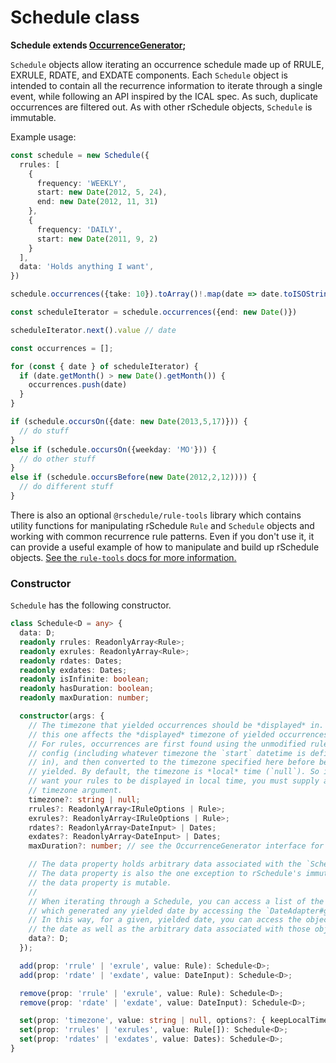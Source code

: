 # Schedule class

**Schedule extends [OccurrenceGenerator](../#occurrencegenerator-interface);**

`Schedule` objects allow iterating an occurrence schedule made up of RRULE, EXRULE, RDATE, and EXDATE components. Each `Schedule` object is intended to contain all the recurrence information to iterate through a single event, while following an API inspired by the ICAL spec. As such, duplicate occurrences are filtered out. As with other rSchedule objects, `Schedule` is immutable.

Example usage:

```typescript
const schedule = new Schedule({
  rrules: [
    {
      frequency: 'WEEKLY',
      start: new Date(2012, 5, 24),
      end: new Date(2012, 11, 31)
    },
    {
      frequency: 'DAILY',
      start: new Date(2011, 9, 2)
    }
  ],
  data: 'Holds anything I want',
})

schedule.occurrences({take: 10}).toArray()!.map(date => date.toISOString())

const scheduleIterator = schedule.occurrences({end: new Date()})

scheduleIterator.next().value // date

const occurrences = [];

for (const { date } of scheduleIterator) {
  if (date.getMonth() > new Date().getMonth()) {
    occurrences.push(date)
  }
}

if (schedule.occursOn({date: new Date(2013,5,17)})) {
  // do stuff
}
else if (schedule.occursOn({weekday: 'MO'})) {
  // do other stuff
}
else if (schedule.occursBefore(new Date(2012,2,12)))) {
  // do different stuff
}
```

There is also an optional `@rschedule/rule-tools` library which contains utility functions for manipulating rSchedule `Rule` and `Schedule` objects and working with common recurrence rule patterns. Even if you don't use it, it can provide a useful example of how to manipulate and build up rSchedule objects. [See the `rule-tools` docs for more information.](../rule-tools)

### Constructor

`Schedule` has the following constructor.

```typescript
class Schedule<D = any> {
  data: D;
  readonly rrules: ReadonlyArray<Rule>;
  readonly exrules: ReadonlyArray<Rule>;
  readonly rdates: Dates;
  readonly exdates: Dates;
  readonly isInfinite: boolean;
  readonly hasDuration: boolean;
  readonly maxDuration: number;

  constructor(args: {
    // The timezone that yielded occurrences should be *displayed* in. Note,
    // this one affects the *displayed* timezone of yielded occurrences.
    // For rules, occurrences are first found using the unmodified rule
    // config (including whatever timezone the `start` datetime is defined
    // in), and then converted to the timezone specified here before being
    // yielded. By default, the timezone is *local* time (`null`). So if you don't
    // want your rules to be displayed in local time, you must supply a
    // timezone argument.
    timezone?: string | null;
    rrules?: ReadonlyArray<IRuleOptions | Rule>;
    exrules?: ReadonlyArray<IRuleOptions | Rule>;
    rdates?: ReadonlyArray<DateInput> | Dates;
    exdates?: ReadonlyArray<DateInput> | Dates;
    maxDuration?: number; // see the OccurrenceGenerator interface for info

    // The data property holds arbitrary data associated with the `Schedule`.
    // The data property is also the one exception to rSchedule's immutability:
    // the data property is mutable.
    //
    // When iterating through a Schedule, you can access a list of the generator objects (i.e. Rules / Dates)
    // which generated any yielded date by accessing the `DateAdapter#generators` property.
    // In this way, for a given, yielded date, you can access the objects which generated
    // the date as well as the arbitrary data associated with those objects.
    data?: D;
  });

  add(prop: 'rrule' | 'exrule', value: Rule): Schedule<D>;
  add(prop: 'rdate' | 'exdate', value: DateInput): Schedule<D>;

  remove(prop: 'rrule' | 'exrule', value: Rule): Schedule<D>;
  remove(prop: 'rdate' | 'exdate', value: DateInput): Schedule<D>;

  set(prop: 'timezone', value: string | null, options?: { keepLocalTime?: boolean }): Schedule<D>;
  set(prop: 'rrules' | 'exrules', value: Rule[]): Schedule<D>;
  set(prop: 'rdates' | 'exdates', value: Dates): Schedule<D>;
}
```
